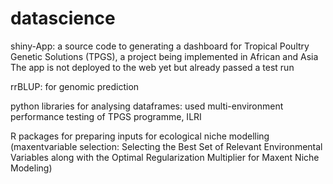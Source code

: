 # datascience

shiny-App: a source code to generating a dashboard for Tropical Poultry Genetic Solutions (TPGS), a project being implemented in African and Asia
The app is not deployed to the web yet but already passed a test run

rrBLUP: for genomic prediction

python libraries for analysing dataframes: used multi-environment performance testing of TPGS programme, ILRI

R packages for preparing inputs for ecological niche modelling (maxentvariable selection: Selecting the Best Set of Relevant Environmental Variables along
with the Optimal Regularization Multiplier for Maxent Niche Modeling)
